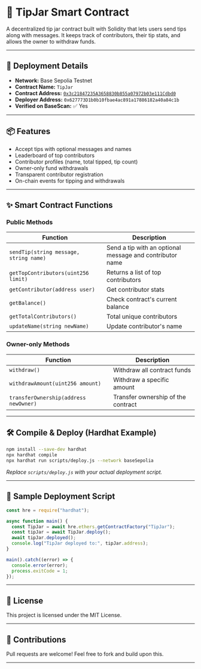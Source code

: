 
# 💸 TipJar Smart Contract

A decentralized tip jar contract built with Solidity that lets users send tips along with messages. It keeps track of contributors, their tip stats, and allows the owner to withdraw funds.

---

## 🚀 Deployment Details

- **Network:** Base Sepolia Testnet
- **Contract Name:** `TipJar`
- **Contract Address:** [`0x3c21847235A3658830b855a07972b03e111Cdbd0`](https://sepolia.basescan.org/address/0x3c21847235A3658830b855a07972b03e111Cdbd0)
- **Deployer Address:** `0x627773D1b0b10fbae4ac891a17886182a40a84c1b`
- **Verified on BaseScan:** ✅ Yes

---

## 📦 Features

- Accept tips with optional messages and names
- Leaderboard of top contributors
- Contributor profiles (name, total tipped, tip count)
- Owner-only fund withdrawals
- Transparent contributor registration
- On-chain events for tipping and withdrawals

---

## ✨ Smart Contract Functions

### Public Methods

| Function | Description |
|---------|-------------|
| `sendTip(string message, string name)` | Send a tip with an optional message and contributor name |
| `getTopContributors(uint256 limit)` | Returns a list of top contributors |
| `getContributor(address user)` | Get contributor stats |
| `getBalance()` | Check contract's current balance |
| `getTotalContributors()` | Total unique contributors |
| `updateName(string newName)` | Update contributor's name |

### Owner-only Methods

| Function | Description |
|---------|-------------|
| `withdraw()` | Withdraw all contract funds |
| `withdrawAmount(uint256 amount)` | Withdraw a specific amount |
| `transferOwnership(address newOwner)` | Transfer ownership of the contract |

---

## 🛠️ Compile & Deploy (Hardhat Example)

```bash
npm install --save-dev hardhat
npx hardhat compile
npx hardhat run scripts/deploy.js --network baseSepolia
````

*Replace `scripts/deploy.js` with your actual deployment script.*

---

## 🧪 Sample Deployment Script

```js
const hre = require("hardhat");

async function main() {
  const TipJar = await hre.ethers.getContractFactory("TipJar");
  const tipJar = await TipJar.deploy();
  await tipJar.deployed();
  console.log("TipJar deployed to:", tipJar.address);
}

main().catch((error) => {
  console.error(error);
  process.exitCode = 1;
});
```

---

## 🧾 License

This project is licensed under the MIT License.

---

## 🤝 Contributions

Pull requests are welcome! Feel free to fork and build upon this.

---

